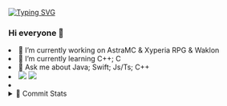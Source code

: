 [![Typing SVG](https://readme-typing-svg.demolab.com/?lines=Hi;it's+chifou)](https://git.io/typing-svg)
### Hi everyone 👋
<li> 🔭 I’m currently working on AstraMC & Xyperia RPG & Waklon<br/></li>
<li>🌱 I’m currently learning C++; C</li>
<li>💬 Ask me about Java; Swift; Js/Ts; C++<li>

<img src="https://github-readme-stats.vercel.app/api?username=chifouuu&theme=dark&show_icons=true">
<img src="https://github-readme-stats.vercel.app/api/top-langs/?username=chifouuu&theme=radical&layout=compact">
<li>
<details>
<summary>🎀 Commit Stats </summary>
<br>

<a href="https//www.github.com/chifouuu">
<picture>
  <source media="(prefers-color-scheme: light), (prefers-color-scheme: no-preference)" srcset="https://github-readme-activity-graph.cyclic.app/graph?username=chifouuu&bg_color=ffffff&color=333333&line=0891b2&area_color=1c1917&area=true&hide_border=true&custom_title=GitHub%20Commits%20Graph">
  <img alt="GitHub Commits Graph" src="https://github-readme-activity-graph.cyclic.app/graph?username=chifouuu&bg_color=151515&color=ffffff&line=0891b2&point=ffffff&area_color=1c1917&area=true&hide_border=true&custom_title=GitHub%20Commits%20Graph" />
</picture>
</a>
